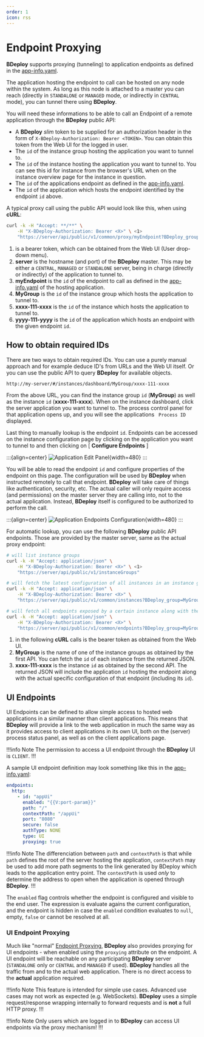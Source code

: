 ```yaml
---
order: 1
icon: rss
---
```


# Endpoint Proxying

**BDeploy** supports proxying (tunneling) to application endpoints as defined in the [app-info.yaml](/power/product/#app-infoyaml).

The application hosting the endpoint to call can be hosted on any node within the system. As long as this node is attached to a master you can reach (directly in `STANDALONE` or `MANAGED` mode, or indirectly in `CENTRAL` mode), you can tunnel there using **BDeploy**.

You will need these informations to be able to call an Endpoint of a remote application through the **BDeploy** public API:

- A **BDeploy** _slim_ token to be supplied for an authorization header in the form of `X-BDeploy-Authorization: Bearer <TOKEN>`. You can obtain this token from the Web UI for the logged in user.
- The `id` of the instance group hosting the application you want to tunnel to.
- The `id` of the instance hosting the application you want to tunnel to. You can see this id for instance from the browser's URL when on the instance overview page for the instance in question.
- The `id` of the applications endpoint as defined in the [app-info.yaml](/power/product/#app-infoyaml).
- The `id` of the application which hosts the endpoint identified by the endpoint `id` above.

A typical proxy call using the public API would look like this, when using **cURL**:

```bash
curl -k -H "Accept: **/**" \
    -H "X-BDeploy-Authorization: Bearer <X>" \ <1>
    "https://server/api/public/v1/common/proxy/myEndpoint?BDeploy_group=MyGroup&BDeploy_instance=xxxx-111-xxxx&BDeploy_application=yyyy-111-yyyy" <2> <3> <4> <5> <6>
```

1. **<X>** is a bearer token, which can be obtained from the Web UI (User drop-down menu).
2. **server** is the hostname (and port) of the **BDeploy** master. This may be either a `CENTRAL`, `MANAGED` or `STANDALONE` server, being in charge (directly or indirectly) of the application to tunnel to.
3. **myEndpoint** is the `id` of the endpoint to call as defined in the [app-info.yaml](/power/product/#app-infoyaml) of the hosting application.
4. **MyGroup** is the `id` of the instance group which hosts the application to tunnel to.
5. **xxxx-111-xxxx** is the `id` of the instance which hosts the application to tunnel to.
6. **yyyy-111-yyyy** is the `id` of the application which hosts an endpoint with the given endpoint `id`.

## How to obtain required IDs

There are two ways to obtain required IDs. You can use a purely manual approach and for example deduce ID's from URLs and the Web UI itself. Or you can use the public API to query **BDeploy** for available objects.

```
http://my-server/#/instances/dashboard/MyGroup/xxxx-111-xxxx
```

From the above URL, you can find the instance group `id` (**MyGroup**) as well as the instance `id` (**xxxx-111-xxxx**). When on the instance dashboard, click the server application you want to tunnel to. The process control panel for that application opens up, and you will see the applications ` Process ID` displayed.

Last thing to manually lookup is the endpoint `id`. Endpoints can be accessed on the instance configuration page by clicking on the application you want to tunnel to and then clicking on [ **Configure Endpoints** ]

:::{align=center}
![Application Edit Panel](/images/Doc_InstanceConfig_Endpoints.png){width=480}
:::

You will be able to read the endpoint `id` and configure properties of the endpoint on this page. The configuration will be used by **BDeploy** when instructed remotely to call that endpoint. **BDeploy** will take care of things like authentication, security, etc. The actual caller will only require access (and permissions) on the master server they are calling into, not to the actual application. Instead, **BDeploy** itself is configured to be authorized to perform the call.

:::{align=center}
![Application Endpoints Configuration](/images/Doc_InstanceConfig_EndpointsConfig.png){width=480}
:::

For automatic lookup, you can use the following **BDeploy** public API endpoints. Those are provided by the master server, same as the actual proxy endpoint:

```bash
# will list instance groups
curl -k -H "Accept: application/json" \
    -H "X-BDeploy-Authorization: Bearer <X>" \ <1>
    "https://server/api/public/v1/instanceGroups"

# will fetch the latest configuration of all instances in an instance group
curl -k -H "Accept: application/json" \
    -H "X-BDeploy-Authorization: Bearer <X>" \
    "https://server/api/public/v1/common/instances?BDeploy_group=MyGroup&latest=true" <2>

# will fetch all endpoints exposed by a certain instance along with the ids of the applications hosting them.
curl -k -H "Accept: application/json" \
    -H "X-BDeploy-Authorization: Bearer <X>" \
    "https://server/api/public/v1/common/endpoints?BDeploy_group=MyGroup&BDeploy_instance=xxxx-111-xxxx" <2> <3>
```

1. **<X>** in the following **cURL** calls is the bearer token as obtained from the Web UI.
2. **MyGroup** is the name of one of the instance groups as obtained by the first API. You can fetch the `id` of each instance from the returned JSON.
3. **xxxx-111-xxxx** is the instance `id` as obtained by the second API. The returned JSON will include the application `id` hosting the endpoint along with the actual specific configuration of that endpoint (including its `id`).

## UI Endpoints

UI Endpoints can be defined to allow simple access to hosted web applications in a similar manner than client applications. This means that **BDeploy** will provide a link to the web application in much the same way as it provides access to client applications in its own UI, both on the (server) process status panel, as well as on the client applications page.

!!!info Note
The permission to access a UI endpoint through the **BDeploy** UI is `CLIENT`.
!!!

A sample UI endpoint definition may look something like this in the [app-info.yaml](/power/product/#app-infoyaml):

```yaml app-info.yaml
endpoints:
  http:
    - id: "appUi"
      enabled: "{{V:port-param}}"
      path: "/"
      contextPath: "/appUi"
      port: "8080"
      secure: false
      authType: NONE
      type: UI
      proxying: true
```

!!!info Note
The differenciation between `path` and `contextPath` is that while `path` defines the root of the server hosting the application, `contextPath` may be used to add more path segments to the link generated by BDeploy which leads to the application entry point. The `contextPath` is used _only_ to determine the address to open when the application is opened through **BDeploy**.
!!!

The `enabled` flag controls whether the endpoint is configured and visible to the end user. The expression is evaluate agains the current configuration, and the endpoint is hidden in case the `enabled` condition evaluates to `null`, empty, `false` or cannot be resolved at all.

### UI Endpoint Proxying

Much like "normal" [Endpoint Proxying](#endpoint-proxying), **BDeploy** also provides proxying for UI endpoints - when enabled using the `proxying` attribute on the endpoint. A UI endpoint will be reachable on any participating **BDeploy** server (`STANDALONE` only or `CENTRAL` and `MANAGED` if used). **BDeploy** handles all the traffic from and to the actual web application. There is no direct access to the **actual** application required.

!!!info Note
This feature is intended for simple use cases. Advanced use cases may not work as expected (e.g. WebSockets). **BDeploy** uses a simple request/response wrapping internally to forward requests and is **not** a full HTTP proxy.
!!!

!!!info Note
Only users which are logged in to **BDeploy** can access UI endpoints via the proxy mechanism!
!!!

